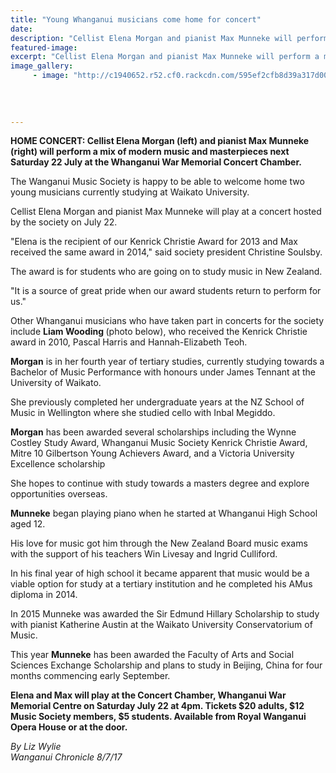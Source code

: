 ```yaml
---
title: "Young Whanganui musicians come home for concert"
date: 
description: "Cellist Elena Morgan and pianist Max Munneke will perform a mix of modern music and masterpieces next Saturday 22 July at the Whanganui War Memorial Concert Chamber..."
featured-image: 
excerpt: "Cellist Elena Morgan and pianist Max Munneke will perform a mix of modern music and masterpieces next Saturday 22 July at the Whanganui War Memorial Concert Chamber."
image_gallery:
	 - image: "http://c1940652.r52.cf0.rackcdn.com/595ef2cfb8d39a317d00071b/Liam-wooding-July-chron.gif"
	
	
	
	
---
```


<p><strong>HOME CONCERT: Cellist Elena Morgan (left) and pianist Max Munneke (right) will perform a mix of modern music and masterpieces next Saturday 22 July at the Whanganui War Memorial Concert Chamber.</strong></p>
<p class="element element-paragraph">The Wanganui Music Society is happy to be able to welcome home two young musicians currently studying at Waikato University.</p>
<p class="element element-paragraph">Cellist Elena Morgan and pianist Max Munneke will play at a concert hosted by the society on July 22.</p>
<p class="element element-paragraph">"Elena is the recipient of our Kenrick Christie Award for 2013 and Max received the same award in 2014," said society president Christine Soulsby.</p>
<p class="element element-paragraph">The award is for students who are going on to study music in New Zealand.</p>
<p class="element element-paragraph">"It is a source of great pride when our award students return to perform for us."</p>
<p class="element element-paragraph">Other Whanganui musicians who have taken part in concerts for the society include <strong>Liam Wooding </strong>(photo below), who received the Kenrick Christie award in 2010, Pascal Harris and Hannah-Elizabeth Teoh.</p>
<p class="element element-paragraph"><strong>Morgan</strong> is in her fourth year of tertiary studies, currently studying towards a Bachelor of Music Performance with honours under James Tennant at the University of Waikato.</p>
<p class="element element-paragraph">She previously completed her undergraduate years at the NZ School of Music in Wellington where she studied cello with Inbal Megiddo.</p>
<p class="element element-paragraph"><strong>Morgan</strong> has been awarded several scholarships including the Wynne Costley Study Award, Whanganui Music Society Kenrick Christie Award, Mitre 10 Gilbertson Young Achievers Award, and a Victoria University Excellence scholarship</p>
<p class="element element-paragraph">She hopes to continue with study towards a masters degree and explore opportunities overseas.</p>
<p class="element element-paragraph"><strong>Munneke</strong> began playing piano when he started at Whanganui High School aged 12.</p>
<p class="element element-paragraph">His love for music got him through the New Zealand Board music exams with the support of his teachers Win Livesay and Ingrid Culliford.</p>
<p class="element element-paragraph">In his final year of high school it became apparent that music would be a viable option for study at a tertiary institution and he completed his AMus diploma in 2014.</p>
<p class="element element-paragraph">In 2015 Munneke was awarded the Sir Edmund Hillary Scholarship to study with pianist Katherine Austin at the Waikato University Conservatorium of Music.</p>
<p class="element element-paragraph">This year <strong>Munneke</strong> has been awarded the Faculty of Arts and Social Sciences Exchange Scholarship and plans to study in Beijing, China for four months commencing early September.</p>
<p class="element element-paragraph"><strong>Elena and Max will play at the Concert Chamber, Whanganui War Memorial Centre on Saturday July 22 at 4pm. Tickets $20 adults, $12 Music Society members, $5 students. Available from Royal Wanganui Opera House or at the door.</strong></p>
<p><em>By Liz Wylie<br />Wanganui Chronicle 8/7/17</em></p>

